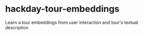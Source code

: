 # hackday-tour-embeddings
Learn a tour embeddings from user interaction and tour's textual description
